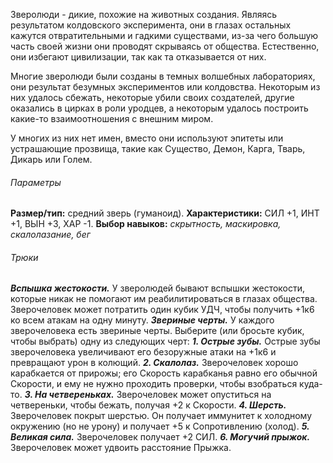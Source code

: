 Зверолюди - дикие, похожие на животных создания. Являясь результатом колдовского эксперимента, они в глазах остальных кажутся отвратительными и гадкими существами, из-за чего большую часть своей жизни они проводят скрываясь от общества. Естественно, они избегают цивилизации, так как та отказывается от них.

Многие зверолюди были созданы в темных волшебных лабораториях, они результат безумных экспериментов или колдовства. Некоторым из них удалось сбежать, некоторые убили своих создателей, другие оказались в цирках в роли уродцев, а некоторым удалось построить какие-то взаимоотношения с внешним миром.

У многих из них нет имен, вместо они используют эпитеты или устрашающие прозвища, такие как Существо, Демон, Карга, Тварь, Дикарь или Голем.

###### Параметры
**Размер/тип:** средний зверь (гуманоид).
**Характеристики:** СИЛ +1, ИНТ +1, ВЫН +3, ХАР -1.
**Выбор навыков:** *скрытность, маскировка, скалолазание, бег*

###### Трюки
***Вспышка жестокости.*** У зверолюдей бывают вспышки жестокости, которые никак не помогают им реабилитироваться в глазах общества. Зверочеловек может потратить один кубик УДЧ, чтобы получить +1к6 ко всем атакам на одну минуту.
***Звериные черты.*** У каждого зверочеловека есть звериные черты. Выберите (или бросьте кубик, чтобы выбрать) одну из следующих черт:
	***1. Острые зубы.*** Острые зубы зверочеловека увеличивают его безоружные атаки на +1к6 и превращают урон в колющий.
	***2. Скалолаз.*** Зверочеловек хорошо карабкается от прирожы; его Скорость карабканья равно его обычной Скорости, и ему не нужно проходить проверки, чтобы взобраться куда-то.
	***3. На четвереньках.*** Зверочеловек может опуститься на четвереньки, чтобы бежать, получая +2 к Скорости.
	***4. Шерсть.*** Зверочеловек покрыт шерстью. Он получает иммунитет к холодному окружению (но не урону) и получает +5 к Сопротивлению (холод).
	***5. Великая сила.*** Зверочеловек получает +2 СИЛ.
	***6. Могучий прыжок.*** Зверочеловек может удвоить расстояние Прыжка.
